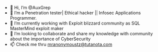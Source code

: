 - 👋 Hi, I’m @AuxGrep
- 👀 I’m a Penetration tester| Ethical hacker || Infosec Applications Programmer. 
- 🌱 I’m currently working with Exploit blizzard community as SQL MasterMind exploit maker
- 💞️ I’m looking to collaborate and share my knowledge with community about the importance of CyberSecurity
- 📫 Check me thru mranonymoustz@tutanota.com

<!---
AuxGrep/AuxGrep is a ✨ special ✨ repository because its `README.md` (this file) appears on your GitHub profile.
You can click the Preview link to take a look at your changes.
--->
